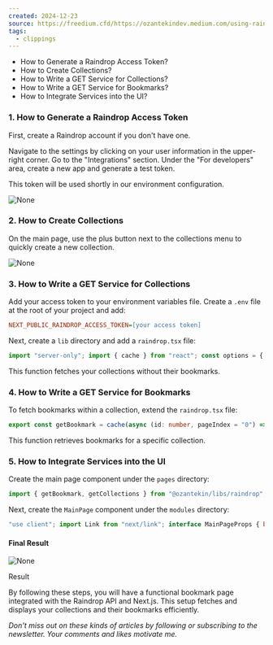 ```yaml
---
created: 2024-12-23
source: https://freedium.cfd/https://ozantekindev.medium.com/using-raindrop-api-with-next-js-to-build-a-bookmark-page-392f527e1b3e
tags:
  - clippings
---
```


-   How to Generate a Raindrop Access Token?
-   How to Create Collections?
-   How to Write a GET Service for Collections?
-   How to Write a GET Service for Bookmarks?
-   How to Integrate Services into the UI?

### 1\. How to Generate a Raindrop Access Token

First, create a Raindrop account if you don't have one.

Navigate to the settings by clicking on your user information in the upper-right corner. Go to the "Integrations" section. Under the "For developers" area, create a new app and generate a test token.

This token will be used shortly in our environment configuration.

![None](https://miro.medium.com/v2/resize:fit:700/1*mNvowapWfPyKytCSbIH9MQ.png)

### 2\. How to Create Collections

On the main page, use the plus button next to the collections menu to quickly create a new collection.

![None](https://miro.medium.com/v2/resize:fit:700/1*ELstnzCvsayiYJMyumyeLQ.png)

### 3\. How to Write a GET Service for Collections

Add your access token to your environment variables file. Create a `.env` file at the root of your project and add:

```ini
NEXT_PUBLIC_RAINDROP_ACCESS_TOKEN=[your access token]
```

Next, create a `lib` directory and add a `raindrop.tsx` file:

```typescript
import "server-only"; import { cache } from "react"; const options = { method: "GET", headers: { "Content-Type": "application/json", Authorization: `Bearer ${process.env.NEXT_PUBLIC_RAINDROP_ACCESS_TOKEN}`, }, }; const RAINDROP_API_URL = "https://api.raindrop.io/rest/v1"; export const getCollections = cache(async () => { try { const response = await fetch(`${RAINDROP_API_URL}/collections`, options); const collections = await response.json(); return collections; } catch (error) { console.info(error); return null; } });
```

This function fetches your collections without their bookmarks.

### 4\. How to Write a GET Service for Bookmarks

To fetch bookmarks within a collection, extend the `raindrop.tsx` file:

```typescript
export const getBookmark = cache(async (id: number, pageIndex = "0") => { try { const response = await fetch( `${RAINDROP_API_URL}/raindrops/${id}?` + new URLSearchParams({ page: pageIndex, perpage: "100", }), options ); return await response.json(); } catch (error) { console.info(error); return null; } });
```

This function retrieves bookmarks for a specific collection.

### 5\. How to Integrate Services into the UI

Create the main page component under the `pages` directory:

```typescript
import { getBookmark, getCollections } from "@ozantekin/libs/raindrop"; import MainPage from "@ozantekin/modules/MainPage"; export const dynamic = "force-dynamic"; async function Home() { const [bookmark, collections] = await Promise.all([ getBookmark(0), getCollections(), ]); return <MainPage bookmark={bookmark} collections={collections} />; } export default Home;
```

Next, create the `MainPage` component under the `modules` directory:

```javascript
"use client"; import Link from "next/link"; interface MainPageProps { bookmark: BookmarkProps; collections: CollectionsProps; } function MainPage({ bookmark, collections }: MainPageProps) { return ( <main className="grid grid-cols-4 gap-4 p-4"> {bookmark.items.map((item: any) => { return ( <div key={item.id} className="max-w-sm bg-white border border-gray-200 rounded-lg shadow " > <img className="rounded-t-lg" src={item.cover} alt={item.title} /> <div className="p-5 space-y-2"> <h5 className="mb-2 text-2xl font-bold tracking-tight text-gray-900 "> {item.title} </h5> <p className="mb-3 font-normal text-gray-700 ">{item.excerpt}</p> <p className="text-xs text-gray-400"> {item.domain} </p> <Link href={item.link} target="_blank" className="inline-flex items-center px-3 py-2 text-sm font-medium text-center text-white bg-orange-500 rounded-lg hover:bg-orange-600 focus:ring-4 focus:outline-none focus:ring-orange-300 " > Go to bookmark <svg className="rtl:rotate-180 w-3.5 h-3.5 ms-2" aria-hidden="true" xmlns="http://www.w3.org/2000/svg" fill="none" viewBox="0 0 14 10" > <path stroke="currentColor" stroke-linecap="round" stroke-linejoin="round" stroke-width="2" d="M1 5h12m0 0L9 1m4 4L9 9" /> </svg> </Link> </div> </div> ); })} </main> ); } export default MainPage;
```

#### Final Result

![None](https://miro.medium.com/v2/resize:fit:700/1*KVgXHiAJW-XirQbbej1hHw.png)

Result

By following these steps, you will have a functional bookmark page integrated with the Raindrop API and Next.js. This setup fetches and displays your collections and their bookmarks efficiently.

*Don't miss out on these kinds of articles by following or subscribing to the newsletter. Your comments and likes motivate me.*
